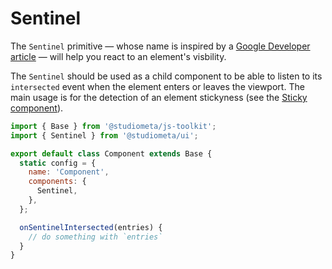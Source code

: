 # Sentinel <Badges texts="JS" />

The `Sentinel` primitive — whose name is inspired by a [Google Developer article](https://developers.google.com/web/updates/2017/09/sticky-headers) — will help you react to an element's visbility.

The `Sentinel` should be used as a child component to be able to listen to its `intersected` event when the element enters or leaves the viewport. The main usage is for the detection of an element stickyness (see the [Sticky component](/components/molecules/Sticky/)).

```js {2,8,12-14}
import { Base } from '@studiometa/js-toolkit';
import { Sentinel } from '@studiometa/ui';

export default class Component extends Base {
  static config = {
    name: 'Component',
    components: {
      Sentinel,
    },
  };

  onSentinelIntersected(entries) {
    // do something with `entries`
  }
}
```
